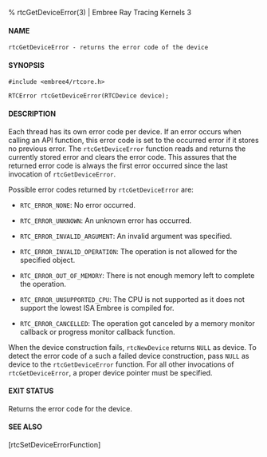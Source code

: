 % rtcGetDeviceError(3) | Embree Ray Tracing Kernels 3

#### NAME

    rtcGetDeviceError - returns the error code of the device

#### SYNOPSIS

    #include <embree4/rtcore.h>

    RTCError rtcGetDeviceError(RTCDevice device);

#### DESCRIPTION

Each thread has its own error code per device. If an error occurs when
calling an API function, this error code is set to the occurred error
if it stores no previous error. The `rtcGetDeviceError` function reads
and returns the currently stored error and clears the error code. This
assures that the returned error code is always the first error occurred
since the last invocation of `rtcGetDeviceError`.

Possible error codes returned by `rtcGetDeviceError` are:

+ `RTC_ERROR_NONE`: No error occurred.

+ `RTC_ERROR_UNKNOWN`: An unknown error has occurred.

+ `RTC_ERROR_INVALID_ARGUMENT`: An invalid argument was specified.

+ `RTC_ERROR_INVALID_OPERATION`: The operation is not allowed for the
  specified object.

+ `RTC_ERROR_OUT_OF_MEMORY`: There is not enough memory left to complete
  the operation.

+ `RTC_ERROR_UNSUPPORTED_CPU`: The CPU is not supported as it does not
  support the lowest ISA Embree is compiled for.

+ `RTC_ERROR_CANCELLED`: The operation got canceled by a memory
  monitor callback or progress monitor callback function.

When the device construction fails, `rtcNewDevice` returns `NULL` as
device. To detect the error code of a such a failed device
construction, pass `NULL` as device to the `rtcGetDeviceError`
function. For all other invocations of `rtcGetDeviceError`, a proper
device pointer must be specified.

#### EXIT STATUS

Returns the error code for the device.

#### SEE ALSO

[rtcSetDeviceErrorFunction]
